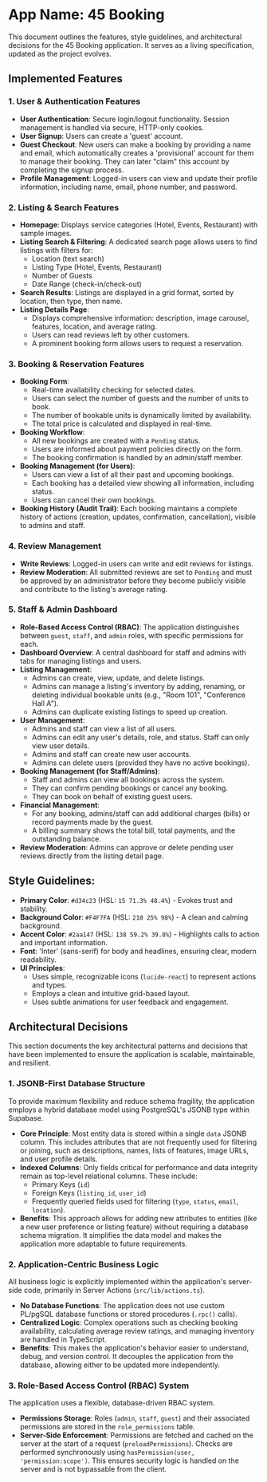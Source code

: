 # **App Name**: 45 Booking

This document outlines the features, style guidelines, and architectural decisions for the 45 Booking application. It serves as a living specification, updated as the project evolves.

## Implemented Features

### 1. User & Authentication Features
- **User Authentication**: Secure login/logout functionality. Session management is handled via secure, HTTP-only cookies.
- **User Signup**: Users can create a 'guest' account.
- **Guest Checkout**: New users can make a booking by providing a name and email, which automatically creates a 'provisional' account for them to manage their booking. They can later "claim" this account by completing the signup process.
- **Profile Management**: Logged-in users can view and update their profile information, including name, email, phone number, and password.

### 2. Listing & Search Features
- **Homepage**: Displays service categories (Hotel, Events, Restaurant) with sample images.
- **Listing Search & Filtering**: A dedicated search page allows users to find listings with filters for:
  - Location (text search)
  - Listing Type (Hotel, Events, Restaurant)
  - Number of Guests
  - Date Range (check-in/check-out)
- **Search Results**: Listings are displayed in a grid format, sorted by location, then type, then name.
- **Listing Details Page**:
  - Displays comprehensive information: description, image carousel, features, location, and average rating.
  - Users can read reviews left by other customers.
  - A prominent booking form allows users to request a reservation.

### 3. Booking & Reservation Features
- **Booking Form**:
  - Real-time availability checking for selected dates.
  - Users can select the number of guests and the number of units to book.
  - The number of bookable units is dynamically limited by availability.
  - The total price is calculated and displayed in real-time.
- **Booking Workflow**:
  - All new bookings are created with a `Pending` status.
  - Users are informed about payment policies directly on the form.
  - The booking confirmation is handled by an admin/staff member.
- **Booking Management (for Users)**:
  - Users can view a list of all their past and upcoming bookings.
  - Each booking has a detailed view showing all information, including status.
  - Users can cancel their own bookings.
- **Booking History (Audit Trail)**: Each booking maintains a complete history of actions (creation, updates, confirmation, cancellation), visible to admins and staff.

### 4. Review Management
- **Write Reviews**: Logged-in users can write and edit reviews for listings.
- **Review Moderation**: All submitted reviews are set to `Pending` and must be approved by an administrator before they become publicly visible and contribute to the listing's average rating.

### 5. Staff & Admin Dashboard
- **Role-Based Access Control (RBAC)**: The application distinguishes between `guest`, `staff`, and `admin` roles, with specific permissions for each.
- **Dashboard Overview**: A central dashboard for staff and admins with tabs for managing listings and users.
- **Listing Management**:
  - Admins can create, view, update, and delete listings.
  - Admins can manage a listing's inventory by adding, renaming, or deleting individual bookable units (e.g., "Room 101", "Conference Hall A").
  - Admins can duplicate existing listings to speed up creation.
- **User Management**:
  - Admins and staff can view a list of all users.
  - Admins can edit any user's details, role, and status. Staff can only view user details.
  - Admins and staff can create new user accounts.
  - Admins can delete users (provided they have no active bookings).
- **Booking Management (for Staff/Admins)**:
  - Staff and admins can view all bookings across the system.
  - They can confirm pending bookings or cancel any booking.
  - They can book on behalf of existing guest users.
- **Financial Management**:
  - For any booking, admins/staff can add additional charges (bills) or record payments made by the guest.
  - A billing summary shows the total bill, total payments, and the outstanding balance.
- **Review Moderation**: Admins can approve or delete pending user reviews directly from the listing detail page.

## Style Guidelines:

- **Primary Color**: `#d34c23` (HSL: `15 71.3% 48.4%`) - Evokes trust and stability.
- **Background Color**: `#F4F7FA` (HSL: `210 25% 98%`) - A clean and calming background.
- **Accent Color**: `#2aa147` (HSL: `138 59.2% 39.8%`) - Highlights calls to action and important information.
- **Font**: 'Inter' (sans-serif) for body and headlines, ensuring clear, modern readability.
- **UI Principles**:
  - Uses simple, recognizable icons (`lucide-react`) to represent actions and types.
  - Employs a clean and intuitive grid-based layout.
  - Uses subtle animations for user feedback and engagement.

## Architectural Decisions

This section documents the key architectural patterns and decisions that have been implemented to ensure the application is scalable, maintainable, and resilient.

### 1. JSONB-First Database Structure

To provide maximum flexibility and reduce schema fragility, the application employs a hybrid database model using PostgreSQL's JSONB type within Supabase.

-   **Core Principle**: Most entity data is stored within a single `data` JSONB column. This includes attributes that are not frequently used for filtering or joining, such as descriptions, names, lists of features, image URLs, and user profile details.
-   **Indexed Columns**: Only fields critical for performance and data integrity remain as top-level relational columns. These include:
    -   Primary Keys (`id`)
    -   Foreign Keys (`listing_id`, `user_id`)
    -   Frequently queried fields used for filtering (`type`, `status`, `email`, `location`).
-   **Benefits**: This approach allows for adding new attributes to entities (like a new user preference or listing feature) without requiring a database schema migration. It simplifies the data model and makes the application more adaptable to future requirements.

### 2. Application-Centric Business Logic

All business logic is explicitly implemented within the application's server-side code, primarily in Server Actions (`src/lib/actions.ts`).

-   **No Database Functions**: The application does not use custom PL/pgSQL database functions or stored procedures (`.rpc()` calls).
-   **Centralized Logic**: Complex operations such as checking booking availability, calculating average review ratings, and managing inventory are handled in TypeScript.
-   **Benefits**: This makes the application's behavior easier to understand, debug, and version control. It decouples the application from the database, allowing either to be updated more independently.

### 3. Role-Based Access Control (RBAC) System

The application uses a flexible, database-driven RBAC system.

-   **Permissions Storage**: Roles (`admin`, `staff`, `guest`) and their associated permissions are stored in the `role_permissions` table.
-   **Server-Side Enforcement**: Permissions are fetched and cached on the server at the start of a request (`preloadPermissions`). Checks are performed synchronously using `hasPermission(user, 'permission:scope')`. This ensures security logic is handled on the server and is not bypassable from the client.
